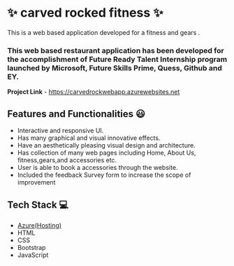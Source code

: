 # ✨ carved rocked fitness  ✨

This is a web based application developed for a fitness and gears  .

### This web based restaurant application has been developed for the accomplishment of Future Ready Talent Internship program launched by Microsoft, Future Skills Prime, Quess, Github and EY.


**Project Link** - https://carvedrockwebapp.azurewebsites.net




## Features and Functionalities 😃

- Interactive and responsive UI.
- Has many graphical and visual innovative effects.
- Have an aesthetically pleasing visual design and architecture.
- Has collection of many web pages including Home, About Us, fitness,gears,and accessories etc.
- User is able to book a accessories through the website.
- Included the feedback Survey form to increase the scope of improvement 



## Tech Stack 💻

- [Azure(Hosting)](https://azure.microsoft.com/en-in/features/azure-portal/)
- HTML
- CSS
- Bootstrap
- JavaScript

